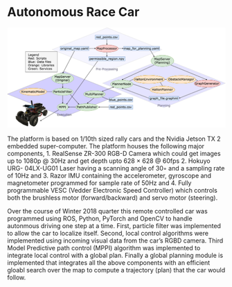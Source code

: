# Autonomous Race Car

![alt text](https://github.com/rajatsc/autonomous-race-car/blob/master/images/architecture-diamond.png "Logo Title Text 2")

The platform is based on 1/10th sized rally cars and the Nvidia Jetson TX 2 embedded super-computer. The platform houses the following major components, 1. RealSense ZR-300 RGB-D Camera which could get images up to 1080p @ 30Hz and get depth upto 628 × 628 @ 60fps 2. Hokuyo URG- 04LX-UG01 Laser having a scanning angle of 30◦ and a sampling rate of 10Hz and 3. Razor IMU containing the accelerometer, gyroscope and magnetometer programmed for sample rate of 50Hz and 4. Fully programmable VESC (Vedder Electronic Speed Controller) which controls both the brushless motor (forward/backward) and servo motor (steering).

Over the course of Winter 2018 quarter this remote controlled car was programmed using ROS, Python, PyTorch and OpenCV to handle autonmous driving one step at a time. First, particle filter was implemented to allow the car to localize itself. Second, local control algorithms were implemented using incoming visual data from the car’s RGBD camera. Third Model Predictive path control (MPPI) algorithm was implemented to integrate local control with a global plan. Finally a global planning module is implemented that integrates all the above components with an efficient gloabl search over the map to compute a trajectory (plan) that the car would follow.
